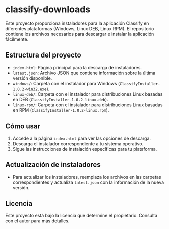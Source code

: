 # classify-downloads

Este proyecto proporciona instaladores para la aplicación Classify en diferentes plataformas (Windows, Linux DEB, Linux RPM). El repositorio contiene los archivos necesarios para descargar e instalar la aplicación fácilmente.

## Estructura del proyecto

- `index.html`: Página principal para la descarga de instaladores.
- `latest.json`: Archivo JSON que contiene información sobre la última versión disponible.
- `windows/`: Carpeta con el instalador para Windows (`ClassifyInstaller-1.0.2-win32.exe`).
- `linux-deb/`: Carpeta con el instalador para distribuciones Linux basadas en DEB (`ClassifyInstaller-1.0.2-linux.deb`).
- `linux-rpm/`: Carpeta con el instalador para distribuciones Linux basadas en RPM (`ClassifyInstaller-1.0.2-linux.rpm`).

## Cómo usar

1. Accede a la página `index.html` para ver las opciones de descarga.
2. Descarga el instalador correspondiente a tu sistema operativo.
3. Sigue las instrucciones de instalación específicas para tu plataforma.

## Actualización de instaladores

- Para actualizar los instaladores, reemplaza los archivos en las carpetas correspondientes y actualiza `latest.json` con la información de la nueva versión.

## Licencia

Este proyecto está bajo la licencia que determine el propietario. Consulta con el autor para más detalles.
